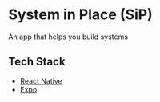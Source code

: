 # System in Place (SiP)

An app that helps you build systems

## Tech Stack

- [React Native](https://reactnative.dev/)
- [Expo](https://expo.dev/)
